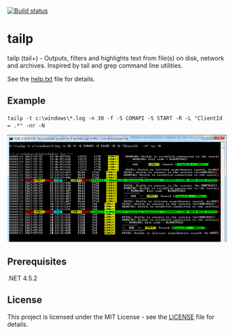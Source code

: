 [![Build status](https://ci.appveyor.com/api/projects/status/tylwn35rrw2hln7j?svg=true)](https://ci.appveyor.com/project/adrian-bulicanu/tailp)

# tailp

tailp (tail+) - Outputs, filters and highlights text from file(s) on disk, network and archives.
Inspired by tail and grep command line utilities.

See the [help.txt](tailp/Resources/help.txt) file for details.

## Example

`tailp -t c:\windows\*.log -n 30 -f -S COMAPI -S START -R -L "ClientId = .*" -nr -N`

![Screenshot](docs/sample_screenshot.png)

## Prerequisites

.NET 4.5.2

## License

This project is licensed under the MIT License - see the [LICENSE](LICENSE) file for details.
